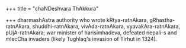 +++
title = "chaNDeshvara ThAkkura"

+++
dharmashAstra authority who wrote kRtya-ratnAkara, gRhastha-ratnAkara, shuddhi-ratnAkara, vivAda-ratnAkara, vyavakAra-ratnAkara, pUjA-ratnAkara; war minister of harisimhadeva, defeated nepali-s and mlecCha invaders (likely Tughlaq's invasion of Tirhut in 1324). 